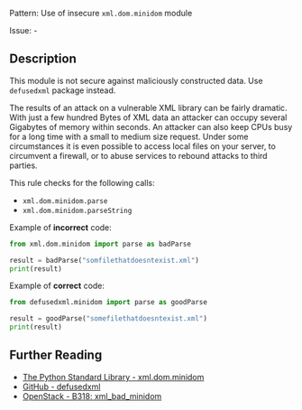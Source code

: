 Pattern: Use of insecure `xml.dom.minidom` module

Issue: -

## Description

This module is not secure against maliciously constructed data. Use `defusedxml` package instead.

The results of an attack on a vulnerable XML library can be fairly dramatic. With just a few hundred Bytes of XML data an attacker can occupy several Gigabytes of memory within seconds. An attacker can also keep CPUs busy for a long time with a small to medium size request. Under some circumstances it is even possible to access local files on your server, to circumvent a firewall, or to abuse services to rebound attacks to third parties.

This rule checks for the following calls:

  - `xml.dom.minidom.parse`
  - `xml.dom.minidom.parseString`

Example of **incorrect** code:

```python
from xml.dom.minidom import parse as badParse

result = badParse("somfilethatdoesntexist.xml")
print(result)
```

Example of **correct** code:

```python
from defusedxml.minidom import parse as goodParse

result = goodParse("somefilethatdoesntexist.xml")
print(result)
```

## Further Reading

* [The Python Standard Library - xml.dom.minidom](https://docs.python.org/2/library/xml.dom.minidom.html)
* [GitHub - defusedxml](https://github.com/tiran/defusedxml)
* [OpenStack - B318: xml_bad_minidom](https://docs.openstack.org/developer/bandit/api/bandit.blacklists.html#b313-b320-xml)
